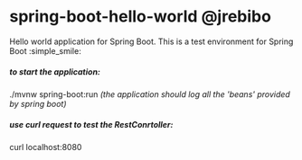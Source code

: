 # spring-boot-hello-world @jrebibo

Hello world application for Spring Boot. This is a test environment for Spring Boot :simple_smile:


##### to start the application: 
./mvnw spring-boot:run
_(the application should log all the 'beans' provided by spring boot)_
##### use curl request to test the RestConrtoller:
curl localhost:8080
